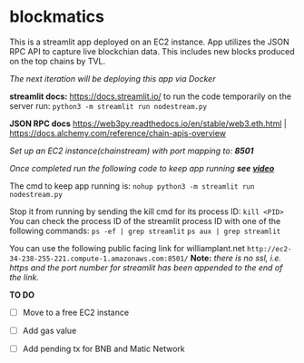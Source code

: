 # blockmatics
This is a streamlit app deployed on an EC2 instance. App utilizes the JSON RPC API to capture live blockchian data. 
This includes new blocks produced on the top chains by TVL. 

*The next iteration will be deploying this app via Docker*

**streamlit docs:**
https://docs.streamlit.io/
to run the code temporarily on the server run:
`python3 -m streamlit run nodestream.py`

**JSON RPC docs**
https://web3py.readthedocs.io/en/stable/web3.eth.html |
https://docs.alchemy.com/reference/chain-apis-overview

*Set up an EC2 instance(chainstream) with port mapping to: **8501***

*Once completed run the following code to keep app running **see [video](https://www.youtube.com/watch?v=DflWqmppOAg&t=709s)***

The cmd to keep app running is:
`nohup python3 -m streamlit run nodestream.py`

Stop it from running by sending the kill cmd for its process ID: 
`kill <PID>`
You can check the process ID of the streamlit process ID with one of the following commands:
`ps -ef | grep streamlit` 
`ps aux | grep streamlit`

You can use the following public facing link for williamplant.net `http://ec2-34-238-255-221.compute-1.amazonaws.com:8501/`
**Note:** *there is no ssl, i.e. https and the port number for streamlit has been appended to the end of the link.*

**TO DO**
- [ ] Move to a free EC2 instance
- [ ] Add gas value
- [ ] Add pending tx for BNB and Matic Network



